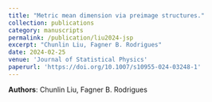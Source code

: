 ```yaml
---
title: "Metric mean dimension via preimage structures."
collection: publications
category: manuscripts
permalink: /publication/liu2024-jsp
excerpt: "Chunlin Liu, Fagner B. Rodrigues"
date: 2024-02-25
venue: 'Journal of Statistical Physics'
paperurl: 'https://doi.org/10.1007/s10955-024-03248-1'
---
```

**Authors**: Chunlin Liu, Fagner B. Rodrigues
